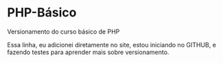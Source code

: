 # PHP-Básico
 Versionamento do curso básico de PHP

Essa linha, eu adicionei diretamente no site, estou iniciando no GITHUB, e fazendo testes para aprender mais sobre versionamento.
  
